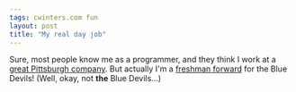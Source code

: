 ```yaml
---
tags: cwinters.com fun
layout: post
title: "My real day job"
---
```




Sure, most people know me as a programmer, and they think I work at a <a href="http://www.vocollect.com/">great Pittsburgh company</a>. But actually I'm a <a href="http://sports.espn.go.com/ncb/player/profile?playerId=27370">freshman forward</a> for the Blue Devils! (Well, okay, not <b>the</b> Blue Devils...)


